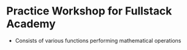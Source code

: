 # Practice Workshop for Fullstack Academy
- Consists of various functions performing mathematical operations